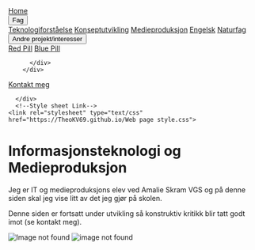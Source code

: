 <html>
<head>
  <link rel="icon" href="favicon.ico">
  <title>Home</title>
    <div class="navbar">
        <a href="file:///C:/Users/theod/OneDrive/Dokumenter/Nettside%20html/web%20page%20Home.html">Home</a>
        <div class="subnav">
          <button class="subnavbtn">Fag</button>
          <div class="subnav-content">
            <!--linker til fag-->
            <a href="file:///C:/Users/theod/OneDrive/Dokumenter/Nettside%20html/web%20page%20Teknologiforst%C3%A5else.html">Teknologiforståelse</a>
            <a href="file:///C:/Users/theod/OneDrive/Dokumenter/Nettside%20html/web%20page%20Konseptutvikling.html">Konseptutvikling</a>
            <a href="file:///C:/Users/theod/OneDrive/Dokumenter/Nettside%20html/web%20page%20Medieproduksjon.html">Medieproduksjon</a>
            <a href="file:///C:/Users/theod/OneDrive/Dokumenter/Nettside%20html/web%20page%20Engelsk.html">Engelsk</a>
            <a href="file:///C:/Users/theod/OneDrive/Dokumenter/Nettside%20html/web%20page%20Naturfag.html">Naturfag</a>
          </div>
        </div> 
        <div class="subnav">
          <button class="subnavbtn">Andre projekt/interesser</button>
          <div class="subnav-content">
            <a href="file:///C:/Users/theod/OneDrive/Dokumenter/Nettside%20html/test1.html">Red Pill</a>
            <a href="https://youtu.be/dQw4w9WgXcQ">Blue Pill</a>

          </div>
        </div> 
 <a href="file:///C:/Users/theod/OneDrive/Dokumenter/Nettside%20html/web%20page%20Kontakt%20info.html">Kontakt meg</a>
      </div>
      
      </div>
      <!--Style sheet Link-->
    <link rel="stylesheet" type="text/css" href="https://TheoKV69.github.io/Web page style.css">
<div class="header">
    <!--Skriftlig innhold-->
    <h1>Informasjonsteknologi og Medieproduksjon</h1>

</div>
</head>
<body>
    <p>Jeg er IT og medieproduksjons elev ved Amalie Skram VGS og på denne siden skal jeg vise litt av det jeg gjør på skolen.</p>
    <p>Denne siden er fortsatt under utvikling så konstruktiv kritikk blir tatt godt imot (se kontakt meg).  </p>

<img src="https://www.eschoolnews.com/files/2016/12/computer-science-education.jpg" alt="Image not found">
<img src="https://mk0peerspaceresco37i.kinstacdn.com/wp-content/uploads/2019/03/camera-819359_1280-1200x600.jpg" alt="image not found">
</body>
</html>
